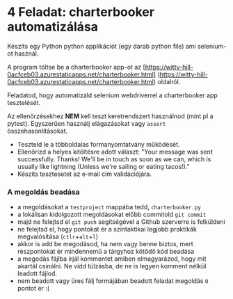 # 4 Feladat: charterbooker automatizálása

Készíts egy Python python applikációt (egy darab python file) ami selenium-ot használ. 

A program töltse be a charterbooker app-ot az 
[https://witty-hill-0acfceb03.azurestaticapps.net/charterbooker.html]
(https://witty-hill-0acfceb03.azurestaticapps.net/charterbooker.html) oldalról.

Feladatod, hogy automatizáld selenium webdriverrel a charterbooker app tesztelését.

Az ellenőrzésekhez __NEM__ kell teszt keretrendszert használnod (mint pl a pytest).
Egyszerűen használj elágazásokat vagy `assert` összehasonlításokat.

* Teszteld le a többoldalas formanyomtatvány működését. 
* Ellenőrizd a helyes kitöltésre adott választ: "Your message was sent successfully.
  Thanks! We'll be in touch as soon as we can, which is usually like lightning (Unless we're sailing or 
  eating tacos!)."
* Készíts tesztesetet az e-mail cím validációjára.


### A megoldás beadása
* a megoldásokat a `testproject` mappába tedd, `charterbooker.py`
* a lokálisan kidolgozott megoldásokat előbb commitold `git commit`
* majd ne felejtsd el `git push` segítségével a Github szerverre is felküldeni
* ne felejtsd el, hogy pontokat ér a szintaktikai legjobb praktikák megvalósítása (`ctlr`+`alt`+`l`)
* akkor is add be megodásod, ha nem vagy benne biztos, mert részpontokat ér mindennemű a tárgyhoz kötődő kód beadása
* a megodás fájlba írjál kommentet amiben elmagyarázod, hogy mit akartál csinálni. Ne vidd túlzásba, de ne is legyen komment nélkül leadott fájlod.
* nem beadott vagy üres fálj formájában beadott feladat megoldás `0` pontot ér :(